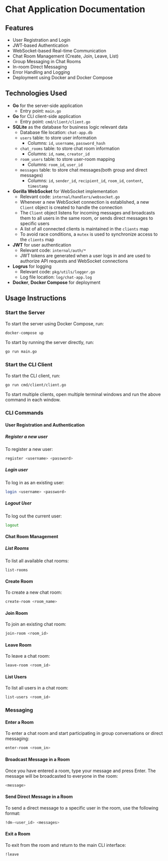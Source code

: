 # Chat Application Documentation

## Features

- User Registration and Login
- JWT-based Authentication
- WebSocket-based Real-time Communication
- Chat Room Management (Create, Join, Leave, List)
- Group Messaging in Chat Rooms
- In-room Direct Messaging
- Error Handling and Logging
- Deployment using Docker and Docker Compose

## Technologies Used

- **Go** for the server-side application
  - Entry point: `main.go`
- **Go** for CLI client-side application
  - Entry point: `cmd/client/client.go`
- **SQLite** as the database for business logic relevant data
  - Database file location: `chat-app.db`
  - `users` table: to store user information
    - Columns: `id`, `username`, `password_hash`
  - `chat_rooms` table: to store chat room information
    - Columns: `id`, `name`, `creator_id`
  - `room_users` table: to store user-room mapping
    - Columns: `room_id`, `user_id`
  - `messages` table: to store chat messages(both group and direct messages)
    - Columns: `id`, `sender_id`, `recipient_id`, `room_id`, `content`, `timestamp`
- **Gorilla WebSocket** for WebSocket implementation
  - Relevant code: `internal/handlers/websocket.go`
  - Whenever a new WebSocket connection is established, a new `Client` object is created to handle the connection
  - The `Client` object listens for incoming messages and broadcasts them to all users in the same room, or sends direct messages to specific users
  - A list of all connected clients is maintained in the `clients` map
  - To avoid race conditions, a `mutex` is used to synchronize access to the `clients` map
- **JWT** for user authentication
  - Relevant code: `internal/auth/*`
  - JWT tokens are generated when a user logs in and are used to authorize API requests and WebSocket connections
- **Logrus** for logging
  - Relevant code: `pkg/utils/logger.go`
  - Log file location: `log/chat-app.log`
- **Docker**, **Docker Compose** for deployment

## Usage Instructions

### Start the Server

To start the server using Docker Compose, run:

```sh
docker-compose up
```

To start by running the server directly, run:

```sh
go run main.go
```

### Start the CLI Client

To start the CLI client, run:

```sh
go run cmd/client/client.go
```

To start multiple clients, open multiple terminal windows and run the above command in each window.

### CLI Commands

#### User Registration and Authentication

##### Register a new user

To register a new user:

```sh
register <username> <password>
```

##### Login user

To log in as an existing user:

```sh
login <username> <password>
```

##### Logout User

To log out the current user:

```sh
logout
```

#### Chat Room Management

##### List Rooms

To list all available chat rooms:

```
list-rooms
```

#### Create Room

To create a new chat room:

```sh
create-room <room_name>
```

#### Join Room

To join an existing chat room:

```sh
join-room <room_id>
```

#### Leave Room

To leave a chat room:

```sh
leave-room <room_id>
```

#### List Users

To list all users in a chat room:

```sh
list-users <room_id>
```

### Messaging

#### Enter a Room

To enter a chat room and start participating in group conversations or direct messaging:

```sh
enter-room <room_in>
```

#### Broadcast Message in a Room

Once you have entered a room, type your message and press Enter. The message will be broadcasted to everyone in the room:

```sh
<message>
```

#### Send Direct Message in a Room

To send a direct message to a specific user in the room, use the following format:

```sh
!dm-<user_id> <messages>
```

#### Exit a Room

To exit from the room and return to the main CLI interface:

```sh
!leave
```
